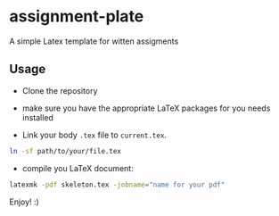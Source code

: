 # assignment-plate
A simple Latex template for witten assigments

## Usage
- Clone the repository

- make sure you have the appropriate LaTeX packages for you needs installed

- Link your body `.tex` file to `current.tex`. 
```bash
ln -sf path/to/your/file.tex
```

- compile you LaTeX document: 
```bash
latexmk -pdf skeleton.tex -jobname="name for your pdf"
```

Enjoy! :)
